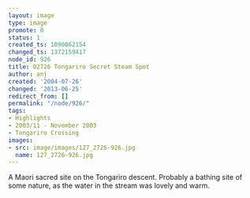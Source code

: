 ```yaml
---
layout: image
type: image
promote: 0
status: 1
created_ts: 1090862154
changed_ts: 1372159417
node_id: 926
title: 02726 Tongariro Secret Steam Spot
author: anj
created: '2004-07-26'
changed: '2013-06-25'
redirect_from: []
permalink: "/node/926/"
tags:
- Highlights
- 2003/11 - November 2003
- Tongariro Crossing
images:
- src: image/images/127_2726-926.jpg
  name: 127_2726-926.jpg
---
```

A Maori sacred site on the Tongariro descent.  Probably a bathing site of some nature, as the water in the stream was lovely and warm.
